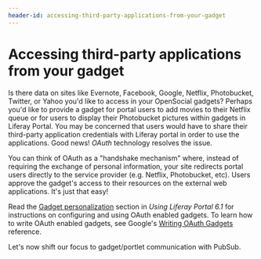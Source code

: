 ```yaml
---
header-id: accessing-third-party-applications-from-your-gadget
---
```


# Accessing third-party applications from your gadget

Is there data on sites like Evernote, Facebook, Google, Netflix, Photobucket,
Twitter, or Yahoo you'd like to access in your OpenSocial gadgets? Perhaps you'd
like to provide a gadget for portal users to add movies to their Netflix queue
or for users to display their Photobucket pictures within gadgets in Liferay
Portal. You may be concerned that users would have to share their third-party
application credentials with Liferay portal in order to use the applications.
Good news! *OAuth* technology resolves the issue.

You can think of OAuth as a "handshake mechanism" where, instead of requiring
the exchange of personal information, your site redirects portal users directly
to the service provider (e.g. Netflix, Photobucket, etc). Users approve the
gadget's access to their resources on the external web applications. It's just
that easy!

Read the
[Gadget personalization](/docs/6-1/user/-/knowledge_base/u/exporting-portal-applications-as-widgets-and-opensocial-gadgets)
section in *Using Liferay Portal 6.1* for instructions on configuring and using
OAuth enabled gadgets. To learn how to write OAuth enabled gadgets, see Google's
[Writing OAuth Gadgets](https://developers.google.com/gadgets/docs/oauth)
reference.

Let's now shift our focus to gadget/portlet communication with PubSub.
